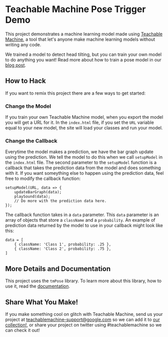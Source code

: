 # Teachable Machine Pose Trigger Demo

This project demonstrates a machine learning model made using [Teachable Machine](https://teachablemachine.withgoogle.com/),
a tool that let's anyone make machine learning models without writing any code. 

We trained a model to detect head tilting, but you can train your own model to do anything you want! 
Read more about how to train a pose model in our [blog post](https://medium.com/p/f4f6116f491).

## How to Hack

If you want to remix this project there are a few ways to get started:

### Change the Model

If you train your own Teachable Machine model, when you export the model you will get a URL for it. In the `index.html` file, 
if you set the `URL` variable equal to your new model, the site will load your classes and run your model.

### Change the Callback

Everytime the model makes a prediction, we have the bar graph update using the prediction. We tell the model to do this when we call 
`setupModel` in the `index.html` file. The second parameter to the `setupModel` function is a callback that takes the prediction data 
from the model and does something with it. If you want someything else to happen using the prediction data, feel free to modify the 
callback function:
```
setupModel(URL, data => {
    updateBarGraph(data);
    playSound(data);
    // Do more with the prediction data here.
});
```
The callback function takes in a `data` parameter. This `data` parameter is an array of objects that store a `className` and a `probability`. 
An example of prediction data returned by the model to use in your callback might look like this:
```
data = [
    { className: 'Class 1', probability: .25 },
    { className: 'Class 2', probability: .75 },
]
```

## More Details and Documentation
This project uses the `tmPose` library. To learn more about this library,
how to use it, read the [documentation](https://github.com/googlecreativelab/teachablemachine-community/tree/master/libraries/pose).

## Share What You Make!
If you make something cool on glitch with Teachable Machine,
send us your project at [teachablemachine-support@google.com](mailto:teachablemachine-support@google.com) 
so we can add it to [our collection!](https://glitch.com/@teachablemachine/teachable-machine-showcase), 
or share your project on twitter using #teachablemachine so we can check it out!


